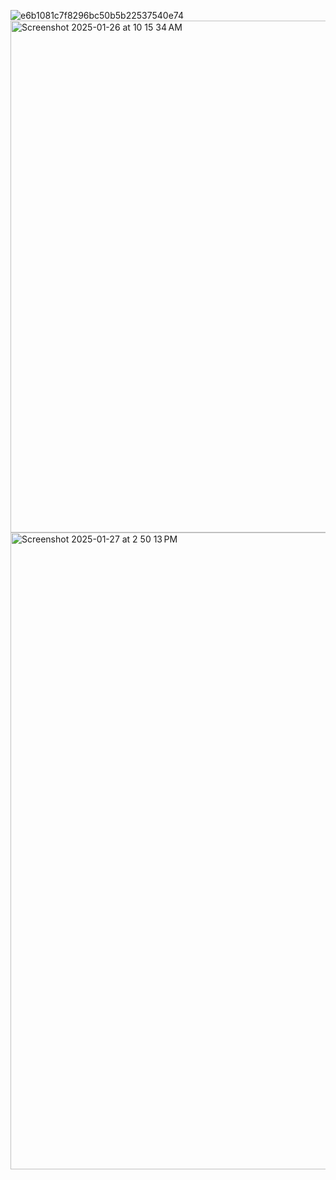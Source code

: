 ![e6b1081c7f8296bc50b5b22537540e74](https://github.com/user-attachments/assets/05bf3fa2-a084-404e-9143-e9b172f2d772)
<img width="819" alt="Screenshot 2025-01-26 at 10 15 34 AM" src="https://github.com/user-attachments/assets/a515f110-7db6-4bb4-a261-82afc5cf7478" />
<img width="1019" alt="Screenshot 2025-01-27 at 2 50 13 PM" src="https://github.com/user-attachments/assets/65d23d41-b80f-4a1d-b67d-5755df784b37" />

